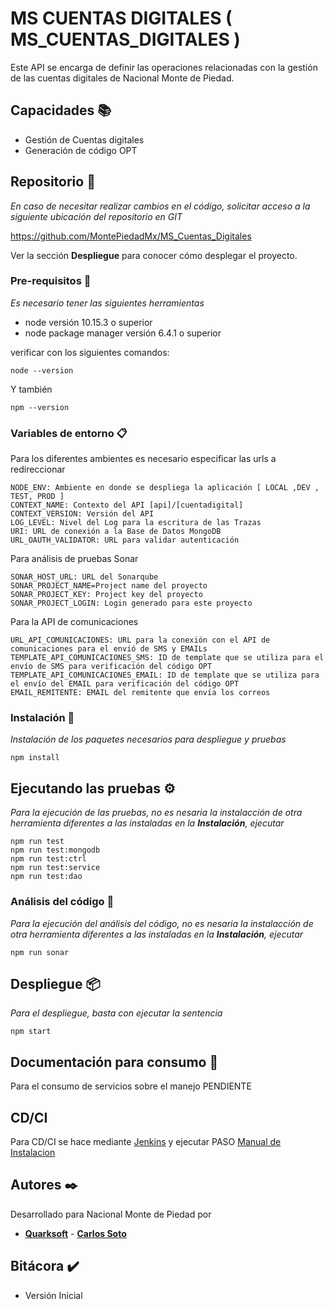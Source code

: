 # MS CUENTAS DIGITALES ( MS_CUENTAS_DIGITALES )

Este API se encarga de definir las operaciones relacionadas con la gestión de las cuentas digitales de Nacional Monte de Piedad.

## Capacidades :books:

- Gestión de Cuentas digitales
- Generación de código OPT

## Repositorio 🚀

_En caso de necesitar realizar cambios en el código, solicitar acceso a la siguiente ubicación del repositorio en GIT_

https://github.com/MontePiedadMx/MS_Cuentas_Digitales

Ver la sección **Despliegue** para conocer cómo desplegar el proyecto.

### Pre-requisitos :bookmark_tabs:

_Es necesario tener las siguientes herramientas_

- node versión 10.15.3 o superior
- node package manager versión 6.4.1 o superior

verificar con los siguientes comandos:

```
node --version
```

Y también

```
npm --version
```

### Variables de entorno :clipboard:

Para los diferentes ambientes es necesario especificar las urls a redireccionar

```
NODE_ENV: Ambiente en donde se despliega la aplicación [ LOCAL ,DEV , TEST, PROD ]
CONTEXT_NAME: Contexto del API [api]/[cuentadigital]
CONTEXT_VERSION: Versión del API
LOG_LEVEL: Nivel del Log para la escritura de las Trazas
URI: URL de conexión a la Base de Datos MongoDB
URL_OAUTH_VALIDATOR: URL para validar autenticación

```

Para análisis de pruebas Sonar

```
SONAR_HOST_URL: URL del Sonarqube
SONAR_PROJECT_NAME=Project name del proyecto
SONAR_PROJECT_KEY: Project key del proyecto
SONAR_PROJECT_LOGIN: Login generado para este proyecto
```

Para la API de comunicaciones
```
URL_API_COMUNICACIONES: URL para la conexión con el API de comunicaciones para el envió de SMS y EMAILs
TEMPLATE_API_COMUNICACIONES_SMS: ID de template que se utiliza para el envío de SMS para verificación del código OPT
TEMPLATE_API_COMUNICACIONES_EMAIL: ID de template que se utiliza para el envío del EMAIL para verificación del código OPT
EMAIL_REMITENTE: EMAIL del remitente que envía los correos 
```

### Instalación :wrench:

_Instalación de los paquetes necesarios para despliegue y pruebas_

```
npm install
```

## Ejecutando las pruebas ⚙️

_Para la ejecución de las pruebas, no es nesaria la instalacción de otra herramienta diferentes a las instaladas en la **Instalación**, ejecutar_

```
npm run test
npm run test:mongodb
npm run test:ctrl
npm run test:service
npm run test:dao
```

### Análisis del código :nut_and_bolt:

_Para la ejecución del análisis del código, no es nesaria la instalacción de otra herramienta diferentes a las instaladas en la **Instalación**, ejecutar_

```
npm run sonar
```

## Despliegue :package:

_Para el despliegue, basta con ejecutar la sentencia_

```
npm start
```

## Documentación para consumo :book:

Para el consumo de servicios sobre el manejo PENDIENTE

## CD/CI

Para CD/CI se hace mediante [Jenkins](http://dev1775-devops.apps.pcf.nmp.com.mx/job/dev1775-api-riesgos/) y ejecutar PASO [Manual de Instalacion]()

## Autores :black_nib:

Desarrollado para Nacional Monte de Piedad por

- [**Quarksoft**](<(https://www.quarksoft.net/)>) - [**Carlos Soto**](jsoto@quarksoft.net)

## Bitácora :heavy_check_mark:

- Versión Inicial